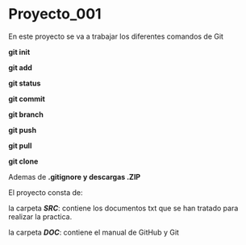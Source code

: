 # Proyecto_001

En este proyecto se va a trabajar los diferentes comandos de Git

**git init**

**git add**

**git status**

**git commit**

**git branch**

**git push**

**git pull**

**git clone**


Ademas de **.gitignore y descargas .ZIP**

El proyecto consta de:

la carpeta ***SRC***: contiene los documentos txt que se han tratado para realizar la practica.

la carpeta ***DOC***: contiene el manual de GitHub y Git


